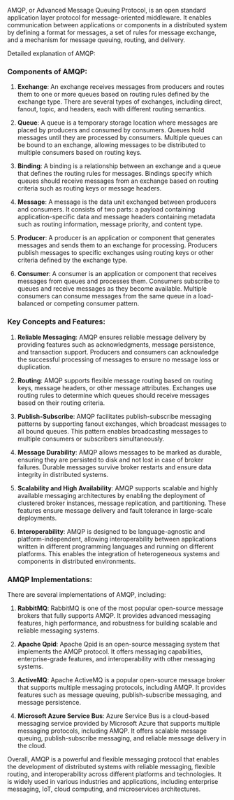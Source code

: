 AMQP, or Advanced Message Queuing Protocol, is an open standard application layer protocol for message-oriented middleware. It enables communication between applications or components in a distributed system by defining a format for messages, a set of rules for message exchange, and a mechanism for message queuing, routing, and delivery.

Detailed explanation of AMQP:

### Components of AMQP:

1. **Exchange**: An exchange receives messages from producers and routes them to one or more queues based on routing rules defined by the exchange type. There are several types of exchanges, including direct, fanout, topic, and headers, each with different routing semantics.

2. **Queue**: A queue is a temporary storage location where messages are placed by producers and consumed by consumers. Queues hold messages until they are processed by consumers. Multiple queues can be bound to an exchange, allowing messages to be distributed to multiple consumers based on routing keys.

3. **Binding**: A binding is a relationship between an exchange and a queue that defines the routing rules for messages. Bindings specify which queues should receive messages from an exchange based on routing criteria such as routing keys or message headers.

4. **Message**: A message is the data unit exchanged between producers and consumers. It consists of two parts: a payload containing application-specific data and message headers containing metadata such as routing information, message priority, and content type.

5. **Producer**: A producer is an application or component that generates messages and sends them to an exchange for processing. Producers publish messages to specific exchanges using routing keys or other criteria defined by the exchange type.

6. **Consumer**: A consumer is an application or component that receives messages from queues and processes them. Consumers subscribe to queues and receive messages as they become available. Multiple consumers can consume messages from the same queue in a load-balanced or competing consumer pattern.

### Key Concepts and Features:

1. **Reliable Messaging**: AMQP ensures reliable message delivery by providing features such as acknowledgments, message persistence, and transaction support. Producers and consumers can acknowledge the successful processing of messages to ensure no message loss or duplication.

2. **Routing**: AMQP supports flexible message routing based on routing keys, message headers, or other message attributes. Exchanges use routing rules to determine which queues should receive messages based on their routing criteria.

3. **Publish-Subscribe**: AMQP facilitates publish-subscribe messaging patterns by supporting fanout exchanges, which broadcast messages to all bound queues. This pattern enables broadcasting messages to multiple consumers or subscribers simultaneously.

4. **Message Durability**: AMQP allows messages to be marked as durable, ensuring they are persisted to disk and not lost in case of broker failures. Durable messages survive broker restarts and ensure data integrity in distributed systems.

5. **Scalability and High Availability**: AMQP supports scalable and highly available messaging architectures by enabling the deployment of clustered broker instances, message replication, and partitioning. These features ensure message delivery and fault tolerance in large-scale deployments.

6. **Interoperability**: AMQP is designed to be language-agnostic and platform-independent, allowing interoperability between applications written in different programming languages and running on different platforms. This enables the integration of heterogeneous systems and components in distributed environments.

### AMQP Implementations:

There are several implementations of AMQP, including:

1. **RabbitMQ**: RabbitMQ is one of the most popular open-source message brokers that fully supports AMQP. It provides advanced messaging features, high performance, and robustness for building scalable and reliable messaging systems.

2. **Apache Qpid**: Apache Qpid is an open-source messaging system that implements the AMQP protocol. It offers messaging capabilities, enterprise-grade features, and interoperability with other messaging systems.

3. **ActiveMQ**: Apache ActiveMQ is a popular open-source message broker that supports multiple messaging protocols, including AMQP. It provides features such as message queuing, publish-subscribe messaging, and message persistence.

4. **Microsoft Azure Service Bus**: Azure Service Bus is a cloud-based messaging service provided by Microsoft Azure that supports multiple messaging protocols, including AMQP. It offers scalable message queuing, publish-subscribe messaging, and reliable message delivery in the cloud.

Overall, AMQP is a powerful and flexible messaging protocol that enables the development of distributed systems with reliable messaging, flexible routing, and interoperability across different platforms and technologies. It is widely used in various industries and applications, including enterprise messaging, IoT, cloud computing, and microservices architectures.